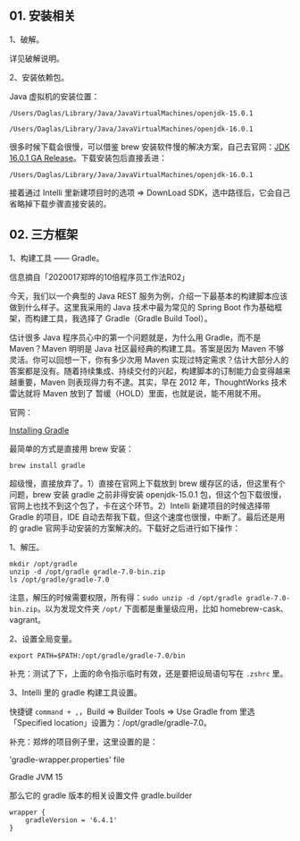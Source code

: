 ## 01. 安装相关

1、破解。

详见破解说明。

2、安装依赖包。

Java 虚拟机的安装位置：

```
/Users/Daglas/Library/Java/JavaVirtualMachines/openjdk-15.0.1

/Users/Daglas/Library/Java/JavaVirtualMachines/openjdk-16.0.1
```

很多时候下载会很慢，可以借鉴 brew 安装软件慢的解决方案，自己去官网：[JDK 16.0.1 GA Release](https://jdk.java.net/16/)。下载安装包后直接丢进：

```
/Users/Daglas/Library/Java/JavaVirtualMachines/openjdk-16.0.1
```

接着通过 Intelli 里新建项目时的选项 => DownLoad SDK，选中路径后，它会自己省略掉下载步骤直接安装的。

## 02. 三方框架

1、构建工具 —— Gradle。

信息摘自「2020017郑晔的10倍程序员工作法R02」

今天，我们以一个典型的 Java REST 服务为例，介绍一下最基本的构建脚本应该做到什么样子。这里我采用的 Java 技术中最为常见的 Spring Boot 作为基础框架，而构建工具，我选择了 Gradle（Gradle Build Tool）。

估计很多 Java 程序员心中的第一个问题就是，为什么用 Gradle，而不是 Maven？Maven 明明是 Java 社区最经典的构建工具。答案是因为 Maven 不够灵活。你可以回想一下，你有多少次用 Maven 实现过特定需求？估计大部分人的答案都是没有。随着持续集成、持续交付的兴起，构建脚本的订制能力会变得越来越重要，Maven 则表现得力有不逮。其实，早在 2012 年，ThoughtWorks 技术雷达就将 Maven 放到了 暂缓（HOLD）里面，也就是说，能不用就不用。

官网：

[Installing Gradle](https://docs.gradle.org/current/userguide/installation.html)

最简单的方式是直接用 brew 安装：

```
brew install gradle
```

超级慢，直接放弃了。1）直接在官网上下载放到 brew 缓存区的话，但这里有个问题，brew 安装 gradle 之前非得安装 openjdk-15.0.1 包，但这个包下载很慢，官网上也找不到这个包了，卡在这个环节。2）Intelli 新建项目的时候选择带 Gradle 的项目，IDE 自动去帮我下载，但这个速度也很慢，中断了。最后还是用的 gradle 官网手动安装的方案解决的。下载好之后进行如下操作：

1、解压。

```
mkdir /opt/gradle
unzip -d /opt/gradle gradle-7.0-bin.zip
ls /opt/gradle/gradle-7.0
```

注意，解压的时候需要权限，所有得：`sudo unzip -d /opt/gradle gradle-7.0-bin.zip`。以为发现文件夹 `/opt/` 下面都是重量级应用，比如 homebrew-cask、vagrant。

2、设置全局变量。

```
export PATH=$PATH:/opt/gradle/gradle-7.0/bin
```

补充：测试了下，上面的命令指示临时有效，还是要把设局语句写在 `.zshrc` 里。

3、Intelli 里的 gradle 构建工具设置。

快捷键  `command + ,`，Build => Builder Tools => Use Gradle from 里选「Specified location」设置为：/opt/gradle/gradle-7.0。

补充：郑烨的项目例子里，这里设置的是：

'gradle-wrapper.properties' file

Gradle JVM 15

那么它的 gradle 版本的相关设置文件 gradle.builder

```
wrapper {
    gradleVersion = '6.4.1'
}
```